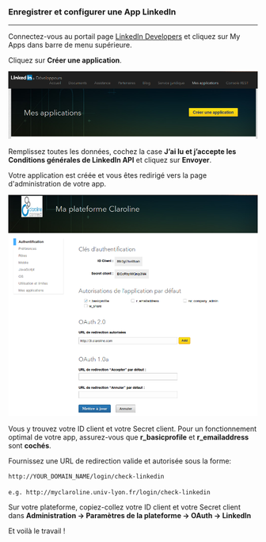 ### Enregistrer et configurer une App LinkedIn
---

Connectez-vous au portail page [LinkedIn Developers](https://developer.linkedin.com/#) et cliquez sur My Apps dans barre de menu supérieure.

Cliquez sur **Créer une application**.

![](images/create-linkedin-app.png)

Remplissez toutes les données, cochez la case **J’ai lu et j’accepte les Conditions générales de LinkedIn API** et cliquez sur **Envoyer**.

Votre application est créée et vous êtes redirigé vers la page d'administration de votre app.

![](images/myclacoplatform.png)


Vous y trouvez votre ID client et votre Secret client. Pour un fonctionnement optimal de votre app, assurez-vous que **r_basicprofile** et **r_emailaddress** sont **cochés**.

Fournissez une URL de redirection valide et autorisée sous la forme:

    http://YOUR_DOMAIN_NAME/login/check-linkedin

    e.g. http://myclaroline.univ-lyon.fr/login/check-linkedin

Sur votre plateforme, copiez-collez votre ID client et votre Secret client dans **Administration -> Paramètres de la plateforme -> OAuth -> LinkedIn**

Et voilà le travail !